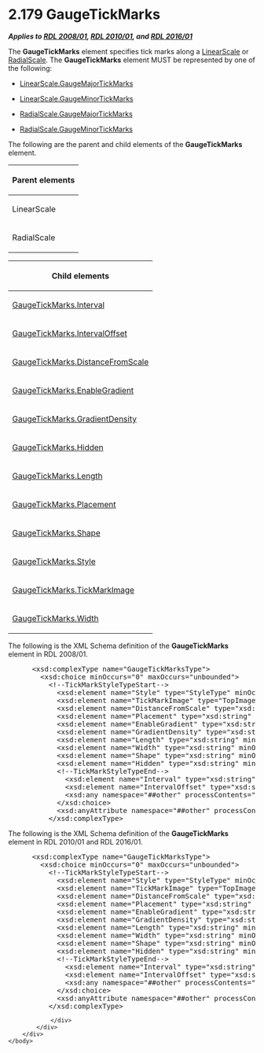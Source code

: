 <html dir="LTR" xmlns:mshelp="http://msdn.microsoft.com/mshelp" xmlns:ddue="http://ddue.schemas.microsoft.com/authoring/2003/5" xmlns:xlink="http://www.w3.org/1999/xlink" xmlns:tool="http://www.microsoft.com/tooltip">
    <head>
        <meta http-equiv="Content-Type" content="text/html; CHARSET=utf-8"></meta>
        <meta name="save" content="history"></meta>
        <title>2.179 GaugeTickMarks</title>
        <xml>
            <mshelp:toctitle title="2.179 GaugeTickMarks"></mshelp:toctitle>
            <mshelp:rltitle title="[MS-RDL]: GaugeTickMarks"></mshelp:rltitle>
            <mshelp:keyword index="A" term="85bb1716-e94b-4d9a-97b3-3c681e0c53d5"></mshelp:keyword>
            <mshelp:attr name="DCSext.ContentType" value="open specification"></mshelp:attr>
            <mshelp:attr name="AssetID" value="85bb1716-e94b-4d9a-97b3-3c681e0c53d5"></mshelp:attr>
            <mshelp:attr name="TopicType" value="kbRef"></mshelp:attr>
            <mshelp:attr name="DCSext.Title" value="[MS-RDL]: GaugeTickMarks" />
        </xml>
    </head>
    <body>
        <div id="header">
            <h1 class="heading">2.179 GaugeTickMarks</h1>
        </div>
        <div id="mainSection">
            <div id="mainBody">
                <div id="allHistory" class="saveHistory"></div>
                <div id="sectionSection0" class="section" name="collapseableSection">
                    

<p><b><i>Applies to </i></b><a href="1e855f94-4617-47e4-b89e-0856c6cb420f.md"><b><i>RDL 2008/01</i></b></a><b><i>,
</i></b><a href="3428e690-a348-4ec7-8a6a-8efb42d2cdee.md"><b><i>RDL 2010/01</i></b></a><b><i>,
and </i></b><a href="52ce3983-2bfc-4e72-9359-42aaf5fe4509.md"><b><i>RDL 2016/01</i></b></a></p>

<p>The <b>GaugeTickMarks</b> element specifies tick marks along
a <a href="744f8b40-7ad5-4652-94a1-76ae5df59389.md">LinearScale</a> or <a href="86468d9f-c561-4b50-a689-5dfccfde8495.md">RadialScale</a>. The <b>GaugeTickMarks</b>
element MUST be represented by one of the following:</p>

<ul><li><p><span><span> 
</span></span><a href="63843883-73db-4620-a274-cb279078e7eb.md">LinearScale.GaugeMajorTickMarks</a></p>

</li><li><p><span><span> 
</span></span><a href="7159b45a-81a4-47d6-abf7-fe377c4eb585.md">LinearScale.GaugeMinorTickMarks</a></p>

</li><li><p><span><span> 
</span></span><a href="502acb3d-cd0c-4b64-907f-a4e9e5e1d130.md">RadialScale.GaugeMajorTickMarks</a></p>

</li><li><p><span><span> 
</span></span><a href="81b6de5b-0e0f-4272-9b9c-e1c73896a603.md">RadialScale.GaugeMinorTickMarks</a></p>

</li></ul><p>The following are the parent and child elements of the <b>GaugeTickMarks</b>
element.</p>

<table>
 <thead>
  <tr>
   <th>
   <p>Parent elements</p>
   </th>
  </tr>
 </thead>
 <tr>
  <td>
  <p>LinearScale</p>
  </td>
 </tr>
 <tr>
  <td>
  <p>RadialScale</p>
  </td>
 </tr>
</table>

<p> </p>

<table>
 <thead>
  <tr>
   <th>
   <p>Child elements</p>
   </th>
  </tr>
 </thead>
 <tr>
  <td>
  <p><a href="635d9650-4b8c-4437-ac21-dc0cad6a2856.md">GaugeTickMarks.Interval</a></p>
  </td>
 </tr>
 <tr>
  <td>
  <p><a href="2882dc81-cc8e-4851-8771-cd15cd537caa.md">GaugeTickMarks.IntervalOffset</a></p>
  </td>
 </tr>
 <tr>
  <td>
  <p><a href="65671a82-6df0-4f4d-8f7e-a64cbeac1a84.md">GaugeTickMarks.DistanceFromScale</a></p>
  </td>
 </tr>
 <tr>
  <td>
  <p><a href="a24dc84b-b6da-4dd6-b6c5-882a3b9a7367.md">GaugeTickMarks.EnableGradient</a></p>
  </td>
 </tr>
 <tr>
  <td>
  <p><a href="6a4930c7-1c99-43be-b47e-d46bfa784660.md">GaugeTickMarks.GradientDensity</a></p>
  </td>
 </tr>
 <tr>
  <td>
  <p><a href="17757384-ce5e-41e7-b608-ece6e238ae76.md">GaugeTickMarks.Hidden</a></p>
  </td>
 </tr>
 <tr>
  <td>
  <p><a href="2c409164-9f7a-49fb-b8c2-7e6925df6547.md">GaugeTickMarks.Length</a></p>
  </td>
 </tr>
 <tr>
  <td>
  <p><a href="0716b886-c9d6-44ba-aa1f-131b7b7fa48c.md">GaugeTickMarks.Placement</a></p>
  </td>
 </tr>
 <tr>
  <td>
  <p><a href="3602acca-6f5e-4a63-b959-606a91cd95a6.md">GaugeTickMarks.Shape</a></p>
  </td>
 </tr>
 <tr>
  <td>
  <p><a href="ef15bdaa-a505-422f-91eb-99c6f6578672.md">GaugeTickMarks.Style</a></p>
  </td>
 </tr>
 <tr>
  <td>
  <p><a href="2e1d48cd-f431-44b6-8488-c8a2c4fc2f8a.md">GaugeTickMarks.TickMarkImage</a></p>
  </td>
 </tr>
 <tr>
  <td>
  <p><a href="83c76a85-1e02-4bb2-94ba-9e9802be260c.md">GaugeTickMarks.Width</a></p>
  </td>
 </tr>
</table>

<p>The following is the XML Schema definition of the <b>GaugeTickMarks</b>
element in RDL 2008/01.</p>

<dl>
<dd>
<div><pre> &lt;xsd:complexType name=&quot;GaugeTickMarksType&quot;&gt;
   &lt;xsd:choice minOccurs=&quot;0&quot; maxOccurs=&quot;unbounded&quot;&gt;
     &lt;!--TickMarkStyleTypeStart--&gt;
       &lt;xsd:element name=&quot;Style&quot; type=&quot;StyleType&quot; minOccurs=&quot;0&quot; /&gt;
       &lt;xsd:element name=&quot;TickMarkImage&quot; type=&quot;TopImageType&quot; minOccurs=&quot;0&quot; /&gt;
       &lt;xsd:element name=&quot;DistanceFromScale&quot; type=&quot;xsd:string&quot; minOccurs=&quot;0&quot; /&gt;
       &lt;xsd:element name=&quot;Placement&quot; type=&quot;xsd:string&quot; minOccurs=&quot;0&quot; /&gt;
       &lt;xsd:element name=&quot;EnableGradient&quot; type=&quot;xsd:string&quot; minOccurs=&quot;0&quot; /&gt;
       &lt;xsd:element name=&quot;GradientDensity&quot; type=&quot;xsd:string&quot; minOccurs=&quot;0&quot; /&gt;
       &lt;xsd:element name=&quot;Length&quot; type=&quot;xsd:string&quot; minOccurs=&quot;0&quot; /&gt;
       &lt;xsd:element name=&quot;Width&quot; type=&quot;xsd:string&quot; minOccurs=&quot;0&quot; /&gt;
       &lt;xsd:element name=&quot;Shape&quot; type=&quot;xsd:string&quot; minOccurs=&quot;0&quot; /&gt;
       &lt;xsd:element name=&quot;Hidden&quot; type=&quot;xsd:string&quot; minOccurs=&quot;0&quot; /&gt;
       &lt;!--TickMarkStyleTypeEnd--&gt;
         &lt;xsd:element name=&quot;Interval&quot; type=&quot;xsd:string&quot; minOccurs=&quot;0&quot; /&gt;
         &lt;xsd:element name=&quot;IntervalOffset&quot; type=&quot;xsd:string&quot; minOccurs=&quot;0&quot; /&gt;
         &lt;xsd:any namespace=&quot;##other&quot; processContents=&quot;skip&quot; /&gt;
       &lt;/xsd:choice&gt;
       &lt;xsd:anyAttribute namespace=&quot;##other&quot; processContents=&quot;skip&quot; /&gt;
     &lt;/xsd:complexType&gt;
</pre></div>
</dd></dl>

<p>The following is the XML Schema definition of the <b>GaugeTickMarks</b>
element in RDL 2010/01 and RDL 2016/01.</p>

<dl>
<dd>
<div><pre> &lt;xsd:complexType name=&quot;GaugeTickMarksType&quot;&gt;
   &lt;xsd:choice minOccurs=&quot;0&quot; maxOccurs=&quot;unbounded&quot;&gt;
     &lt;!--TickMarkStyleTypeStart--&gt;
       &lt;xsd:element name=&quot;Style&quot; type=&quot;StyleType&quot; minOccurs=&quot;0&quot; /&gt;
       &lt;xsd:element name=&quot;TickMarkImage&quot; type=&quot;TopImageType&quot; minOccurs=&quot;0&quot; /&gt;
       &lt;xsd:element name=&quot;DistanceFromScale&quot; type=&quot;xsd:string&quot; minOccurs=&quot;0&quot; /&gt;
       &lt;xsd:element name=&quot;Placement&quot; type=&quot;xsd:string&quot; minOccurs=&quot;0&quot; /&gt;
       &lt;xsd:element name=&quot;EnableGradient&quot; type=&quot;xsd:string&quot; minOccurs=&quot;0&quot; /&gt;
       &lt;xsd:element name=&quot;GradientDensity&quot; type=&quot;xsd:string&quot; minOccurs=&quot;0&quot; /&gt;
       &lt;xsd:element name=&quot;Length&quot; type=&quot;xsd:string&quot; minOccurs=&quot;0&quot; /&gt;
       &lt;xsd:element name=&quot;Width&quot; type=&quot;xsd:string&quot; minOccurs=&quot;0&quot; /&gt;
       &lt;xsd:element name=&quot;Shape&quot; type=&quot;xsd:string&quot; minOccurs=&quot;0&quot; /&gt;
       &lt;xsd:element name=&quot;Hidden&quot; type=&quot;xsd:string&quot; minOccurs=&quot;0&quot; /&gt;
       &lt;!--TickMarkStyleTypeEnd--&gt;
         &lt;xsd:element name=&quot;Interval&quot; type=&quot;xsd:string&quot; minOccurs=&quot;0&quot; /&gt;
         &lt;xsd:element name=&quot;IntervalOffset&quot; type=&quot;xsd:string&quot; minOccurs=&quot;0&quot; /&gt;
         &lt;xsd:any namespace=&quot;##other&quot; processContents=&quot;lax&quot; /&gt;
       &lt;/xsd:choice&gt;
       &lt;xsd:anyAttribute namespace=&quot;##other&quot; processContents=&quot;lax&quot; /&gt;
     &lt;/xsd:complexType&gt;
</pre></div>
</dd></dl>


                </div>
            </div>
        </div>
    </body>
</html>